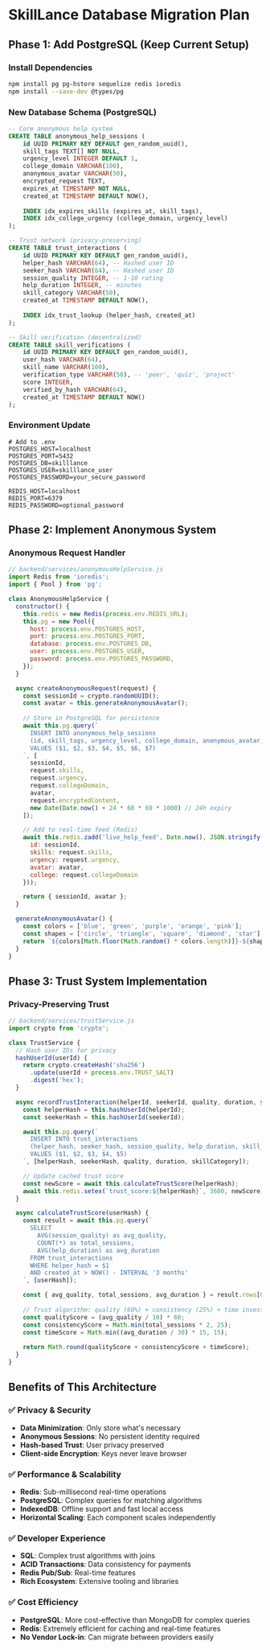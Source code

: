 # SkillLance Database Migration Plan

## Phase 1: Add PostgreSQL (Keep Current Setup)

### Install Dependencies
```bash
npm install pg pg-hstore sequelize redis ioredis
npm install --save-dev @types/pg
```

### New Database Schema (PostgreSQL)
```sql
-- Core anonymous help system
CREATE TABLE anonymous_help_sessions (
    id UUID PRIMARY KEY DEFAULT gen_random_uuid(),
    skill_tags TEXT[] NOT NULL,
    urgency_level INTEGER DEFAULT 1,
    college_domain VARCHAR(100),
    anonymous_avatar VARCHAR(50),
    encrypted_request TEXT,
    expires_at TIMESTAMP NOT NULL,
    created_at TIMESTAMP DEFAULT NOW(),
    
    INDEX idx_expires_skills (expires_at, skill_tags),
    INDEX idx_college_urgency (college_domain, urgency_level)
);

-- Trust network (privacy-preserving)
CREATE TABLE trust_interactions (
    id UUID PRIMARY KEY DEFAULT gen_random_uuid(),
    helper_hash VARCHAR(64), -- Hashed user ID
    seeker_hash VARCHAR(64), -- Hashed user ID
    session_quality INTEGER, -- 1-10 rating
    help_duration INTEGER, -- minutes
    skill_category VARCHAR(50),
    created_at TIMESTAMP DEFAULT NOW(),
    
    INDEX idx_trust_lookup (helper_hash, created_at)
);

-- Skill verification (decentralized)
CREATE TABLE skill_verifications (
    id UUID PRIMARY KEY DEFAULT gen_random_uuid(),
    user_hash VARCHAR(64),
    skill_name VARCHAR(100),
    verification_type VARCHAR(50), -- 'peer', 'quiz', 'project'
    score INTEGER,
    verified_by_hash VARCHAR(64),
    created_at TIMESTAMP DEFAULT NOW()
);
```

### Environment Update
```env
# Add to .env
POSTGRES_HOST=localhost
POSTGRES_PORT=5432
POSTGRES_DB=skilllance
POSTGRES_USER=skilllance_user
POSTGRES_PASSWORD=your_secure_password

REDIS_HOST=localhost
REDIS_PORT=6379
REDIS_PASSWORD=optional_password
```

## Phase 2: Implement Anonymous System

### Anonymous Request Handler
```javascript
// backend/services/anonymousHelpService.js
import Redis from 'ioredis';
import { Pool } from 'pg';

class AnonymousHelpService {
  constructor() {
    this.redis = new Redis(process.env.REDIS_URL);
    this.pg = new Pool({
      host: process.env.POSTGRES_HOST,
      port: process.env.POSTGRES_PORT,
      database: process.env.POSTGRES_DB,
      user: process.env.POSTGRES_USER,
      password: process.env.POSTGRES_PASSWORD,
    });
  }

  async createAnonymousRequest(request) {
    const sessionId = crypto.randomUUID();
    const avatar = this.generateAnonymousAvatar();
    
    // Store in PostgreSQL for persistence
    await this.pg.query(`
      INSERT INTO anonymous_help_sessions 
      (id, skill_tags, urgency_level, college_domain, anonymous_avatar, encrypted_request, expires_at)
      VALUES ($1, $2, $3, $4, $5, $6, $7)
    `, [
      sessionId,
      request.skills,
      request.urgency,
      request.collegeDomain,
      avatar,
      request.encryptedContent,
      new Date(Date.now() + 24 * 60 * 60 * 1000) // 24h expiry
    ]);

    // Add to real-time feed (Redis)
    await this.redis.zadd('live_help_feed', Date.now(), JSON.stringify({
      id: sessionId,
      skills: request.skills,
      urgency: request.urgency,
      avatar: avatar,
      college: request.collegeDomain
    }));

    return { sessionId, avatar };
  }

  generateAnonymousAvatar() {
    const colors = ['blue', 'green', 'purple', 'orange', 'pink'];
    const shapes = ['circle', 'triangle', 'square', 'diamond', 'star'];
    return `${colors[Math.floor(Math.random() * colors.length)]}-${shapes[Math.floor(Math.random() * shapes.length)]}`;
  }
}
```

## Phase 3: Trust System Implementation

### Privacy-Preserving Trust
```javascript
// backend/services/trustService.js
import crypto from 'crypto';

class TrustService {
  // Hash user IDs for privacy
  hashUserId(userId) {
    return crypto.createHash('sha256')
      .update(userId + process.env.TRUST_SALT)
      .digest('hex');
  }

  async recordTrustInteraction(helperId, seekerId, quality, duration, skillCategory) {
    const helperHash = this.hashUserId(helperId);
    const seekerHash = this.hashUserId(seekerId);

    await this.pg.query(`
      INSERT INTO trust_interactions 
      (helper_hash, seeker_hash, session_quality, help_duration, skill_category)
      VALUES ($1, $2, $3, $4, $5)
    `, [helperHash, seekerHash, quality, duration, skillCategory]);

    // Update cached trust score
    const newScore = await this.calculateTrustScore(helperHash);
    await this.redis.setex(`trust_score:${helperHash}`, 3600, newScore);
  }

  async calculateTrustScore(userHash) {
    const result = await this.pg.query(`
      SELECT 
        AVG(session_quality) as avg_quality,
        COUNT(*) as total_sessions,
        AVG(help_duration) as avg_duration
      FROM trust_interactions 
      WHERE helper_hash = $1 
      AND created_at > NOW() - INTERVAL '3 months'
    `, [userHash]);

    const { avg_quality, total_sessions, avg_duration } = result.rows[0];
    
    // Trust algorithm: quality (60%) + consistency (25%) + time investment (15%)
    const qualityScore = (avg_quality / 10) * 60;
    const consistencyScore = Math.min(total_sessions * 2, 25);
    const timeScore = Math.min((avg_duration / 30) * 15, 15);
    
    return Math.round(qualityScore + consistencyScore + timeScore);
  }
}
```

## Benefits of This Architecture

### ✅ Privacy & Security
- **Data Minimization**: Only store what's necessary
- **Anonymous Sessions**: No persistent identity required
- **Hash-based Trust**: User privacy preserved
- **Client-side Encryption**: Keys never leave browser

### ✅ Performance & Scalability  
- **Redis**: Sub-millisecond real-time operations
- **PostgreSQL**: Complex queries for matching algorithms
- **IndexedDB**: Offline support and fast local access
- **Horizontal Scaling**: Each component scales independently

### ✅ Developer Experience
- **SQL**: Complex trust algorithms with joins
- **ACID Transactions**: Data consistency for payments
- **Redis Pub/Sub**: Real-time features
- **Rich Ecosystem**: Extensive tooling and libraries

### ✅ Cost Efficiency
- **PostgreSQL**: More cost-effective than MongoDB for complex queries
- **Redis**: Extremely efficient for caching and real-time features
- **No Vendor Lock-in**: Can migrate between providers easily
